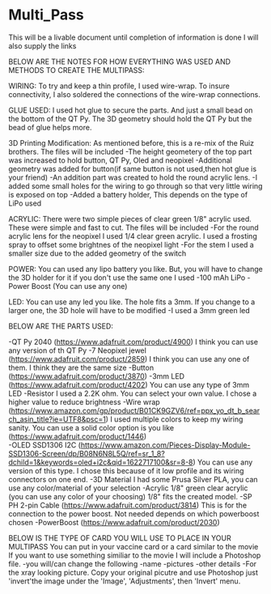 # Multi_Pass
This will be a livable document until completion of information is done
I will also supply the links

BELOW ARE THE NOTES FOR HOW EVERYTHING WAS USED AND METHODS TO CREATE THE MULTIPASS:

WIRING:
To try and keep a thin profile, I used wire-wrap. To insure connectivity, I also soldered the connections of the wire-wrap connections.

GLUE USED:
I used hot glue to secure the parts. And just a small bead on the bottom of the QT Py. The 3D geometry should hold the QT Py but the bead of glue helps more.

3D Printing Modification:
As mentioned before, this is a re-mix of the Ruiz brothers. The files will be included
-The height geometery of the top part was increased to hold button, QT Py, Oled and neopixel 
-Additional geometry was added for button(if same button is not used,then hot glue is your friend)
-An addition part was created to hold the round acrylic lens. 
-I added some small holes for the wiring to go through so that very little wiring is exposed on top
-Added a battery holder, This depends on the type of LiPo used

ACRYLIC:
There were two simple pieces of clear green 1/8" acrylic used. These were simple and fast to cut. The files will be included
-For the round acrylic lens for the neopixel I used 1/4 clear green acrylic. I used a frosting spray to offset some brightnes of the neopixel light
-For the stem I used a smaller size due to the added geometry of the switch

POWER:
You can used any lipo battery you like. But, you will have to change the 3D holder for it if you don't use the same one I used
-100 mAh LiPo
-Power Boost (You can use any one)

LED:
You can use any led you like. The hole fits a 3mm. If you change to a larger one, the 3D hole will have to be modified
-I used a 3mm green led

BELOW ARE THE PARTS USED:

-QT Py 2040 (https://www.adafruit.com/product/4900) I think you can use any version of th QT Py
-7 Neopixel jewel (https://www.adafruit.com/product/2859) I think you can use any one of them. I think they are the same size
-Button (https://www.adafruit.com/product/3870)
-3mm LED (https://www.adafruit.com/product/4202) You can use any type of 3mm LED
-Resistor I used a 2.2K ohm. You can select your own value. I chose a higher value to reduce brightness
-Wire wrap (https://www.amazon.com/gp/product/B01CK9GZV6/ref=ppx_yo_dt_b_search_asin_title?ie=UTF8&psc=1) I used multiple colors to keep my wiring sanity.
    You can use a solid color option is you like (https://www.adafruit.com/product/1446)    
-OLED SSD1306 I2C (https://www.amazon.com/Pieces-Display-Module-SSD1306-Screen/dp/B08N6N8L5Q/ref=sr_1_8?dchild=1&keywords=oled+i2c&qid=1622717100&sr=8-8)
  You can use any version of this type. I chose this because of it low profile and its wiring connectors on one end.
-3D Material  I had some Prusa Silver PLA, you can use any color/material of your selection
-Acrylic 1/8" green clear acrylic (you can use any color of your choosing) 1/8" fits the created model.
-SP PH 2-pin Cable (https://www.adafruit.com/product/3814) This is for the connection to the power boost. Not needed depends on which powerboost chosen
-PowerBoost (https://www.adafruit.com/product/2030)

BELOW IS THE TYPE OF CARD YOU WILL USE TO PLACE IN YOUR MULTIPASS
You can put in your vaccine card or a card similar to the movie
If you want to use something similiar to the movie I will include a Photoshop file.
-you will/can change the following
-name
-pictures
-other details
-For the xray looking picture. Copy your original picutre and use Photoshop just 'invert'the image under the 'Image', 'Adjustments', then 'Invert' menu.

  
